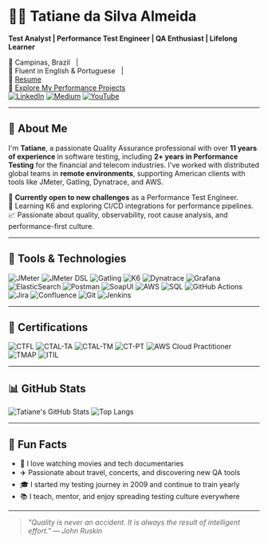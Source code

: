 # 👩‍💻 Tatiane da Silva Almeida

**Test Analyst | Performance Test Engineer | QA Enthusiast | Lifelong Learner**

📍 Campinas, Brazil &nbsp;&nbsp;|&nbsp;&nbsp;  
💬 Fluent in English & Portuguese &nbsp;&nbsp;|&nbsp;&nbsp;  
📄 [Resume](https://github.com/almeidas-tatiane/almeidas-tatiane/blob/master/resume.md)  
🔬 [Explore My Performance Projects](https://github.com/almeidas-tatiane?tab=repositories)  
[![LinkedIn](https://img.shields.io/badge/LinkedIn-%230077B5?style=flat-square&logo=linkedin&logoColor=white)](https://www.linkedin.com/in/tatianealmeida)
[![Medium](https://img.shields.io/badge/Medium-12100E?style=flat-square&logo=medium&logoColor=white)](https://medium.com/@almeidas.tatiane)
[![YouTube](https://img.shields.io/badge/YouTube-%23FF0000?style=flat-square&logo=youtube&logoColor=white)](https://youtube.com/watch?v=BhCYA7fUE4Y)

---

## 🚀 About Me

I'm **Tatiane**, a passionate Quality Assurance professional with over **11 years of experience** in software testing, including **2+ years in Performance Testing** for the financial and telecom industries. I've worked with distributed global teams in **remote environments**, supporting American clients with tools like JMeter, Gatling, Dynatrace, and AWS.

🔭 **Currently open to new challenges** as a Performance Test Engineer.  
🌱 Learning K6 and exploring CI/CD integrations for performance pipelines.  
📈 Passionate about quality, observability, root cause analysis, and performance-first culture.

---

## 🧪 Tools & Technologies

![JMeter](https://img.shields.io/badge/JMeter-D22128?style=flat-square&logo=apachejmeter&logoColor=white)
![JMeter DSL](https://img.shields.io/badge/JMeter%20DSL-blue?style=flat-square)
![Gatling](https://img.shields.io/badge/Gatling-FF6600?style=flat-square&logo=gatling&logoColor=white)
![K6](https://img.shields.io/badge/K6-7D64FF?style=flat-square&logo=k6&logoColor=white)
![Dynatrace](https://img.shields.io/badge/Dynatrace-1496FF?style=flat-square&logo=dynatrace&logoColor=white)
![Grafana](https://img.shields.io/badge/Grafana-F46800?style=flat-square&logo=grafana&logoColor=white)
![ElasticSearch](https://img.shields.io/badge/ElasticSearch-005571?style=flat-square&logo=elasticsearch&logoColor=white)
![Postman](https://img.shields.io/badge/Postman-FF6C37?style=flat-square&logo=postman&logoColor=white)
![SoapUI](https://img.shields.io/badge/SoapUI-6CB33E?style=flat-square)
![AWS](https://img.shields.io/badge/AWS-232F3E?style=flat-square&logo=amazonaws&logoColor=white)
![SQL](https://img.shields.io/badge/SQL-4479A1?style=flat-square&logo=sqlite&logoColor=white)
![GitHub Actions](https://img.shields.io/badge/GitHub%20Actions-2088FF?style=flat-square&logo=githubactions&logoColor=white)
![Jira](https://img.shields.io/badge/Jira-0052CC?style=flat-square&logo=jira&logoColor=white)
![Confluence](https://img.shields.io/badge/Confluence-172B4D?style=flat-square&logo=confluence&logoColor=white)
![Git](https://img.shields.io/badge/Git-F05032?style=flat-square&logo=git&logoColor=white)
![Jenkins](https://img.shields.io/badge/Jenkins-D24939?style=flat-square&logo=jenkins&logoColor=white)

---

## 🏅 Certifications

![CTFL](https://img.shields.io/badge/ISTQB%20CTFL-red?style=flat-square)
![CTAL-TA](https://img.shields.io/badge/ISTQB%20CTAL--TA-red?style=flat-square)
![CTAL-TM](https://img.shields.io/badge/ISTQB%20CTAL--TM-red?style=flat-square)
![CT-PT](https://img.shields.io/badge/ISTQB%20CT--PT-red?style=flat-square)
![AWS Cloud Practitioner](https://img.shields.io/badge/AWS%20Cloud%20Practitioner-232F3E?style=flat-square&logo=amazonaws&logoColor=white)
![TMAP](https://img.shields.io/badge/EXIN%20TMAP%20Next-blue?style=flat-square)
![ITIL](https://img.shields.io/badge/EXIN%20ITIL%20Foundation-lightgrey?style=flat-square)

---

## 📊 GitHub Stats

![Tatiane's GitHub Stats](https://github-readme-stats.vercel.app/api?username=almeidas-tatiane&show_icons=true&theme=tokyonight)
![Top Langs](https://github-readme-stats.vercel.app/api/top-langs/?username=almeidas-tatiane&layout=compact&theme=tokyonight)

---

## 🧠 Fun Facts

- 🎥 I love watching movies and tech documentaries  
- ✈️ Passionate about travel, concerts, and discovering new QA tools  
- 🎓 I started my testing journey in 2009 and continue to train yearly  
- 📚 I teach, mentor, and enjoy spreading testing culture everywhere  

---

> _"Quality is never an accident. It is always the result of intelligent effort." — John Ruskin_

